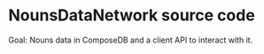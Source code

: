 
# NounsDataNetwork source code

Goal: Nouns data in ComposeDB and a client API to interact with it.